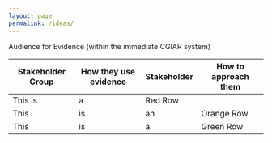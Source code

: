 ```yaml
---
layout: page
permalink: /ideas/
---
```




Audience for Evidence (within the immediate CGIAR system)

| Stakeholder Group | How they use evidence | Stakeholder | How to approach them | 
| -- | -- | -- | -- |
| This  is | a | Red Row |
| This | is | an | Orange Row |
| This | is | a | Green Row |

